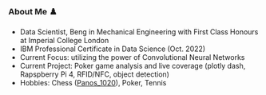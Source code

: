 ### About Me ♟️

- Data Scientist, Beng in Mechanical Engineering with First Class Honours at Imperial College London
- IBM Professional Certificate in Data Science (Oct. 2022)
- Current Focus: utilizing the power of Convolutional Neural Networks
- Current Project: Poker game analysis and live coverage (plotly dash, Rapspberry Pi 4, RFID/NFC, object detection)
- Hobbies: Chess ([Panos_1020](https://www.chess.com/member/panos_1020)), Poker, Tennis
